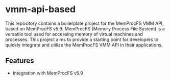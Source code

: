# vmm-api-based

This repository contains a boilerplate project for the MemProcFS VMM API, based on MemProcFS v5.9. MemProcFS (Memory Process File System) is a versatile tool used for accessing memory of virtual machines and processes. This project aims to provide a starting point for developers to quickly integrate and utilize the MemProcFS VMM API in their applications.

## Features

- Integration with MemProcFS v5.9
